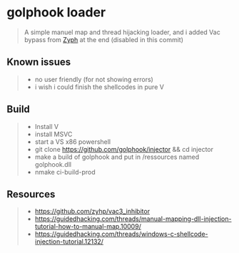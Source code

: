 # golphook loader

> A simple manuel map and thread hijacking loader, and i added Vac bypass from [Zyph](https://github.com/zyhp/vac3_inhibitor) at the end (disabled in this commit)

Known issues
------------

>- no user friendly (for not showing errors)
>- i wish i could finish the shellcodes in pure V

Build
-----

>- Install V
>- install MSVC
>- start a VS x86 powershell
>- git clone https://github.com/golphook/injector && cd injector
>- make a build of golphook and put in /ressources named golphook.dll
>- nmake ci-build-prod

Resources
---------

>- https://github.com/zyhp/vac3_inhibitor
>- https://guidedhacking.com/threads/manual-mapping-dll-injection-tutorial-how-to-manual-map.10009/
>- https://guidedhacking.com/threads/windows-c-shellcode-injection-tutorial.12132/
